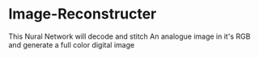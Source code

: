 # Image-Reconstructer
This Nural Network will decode and stitch An analogue image in it's RGB and generate a full color digital image 

